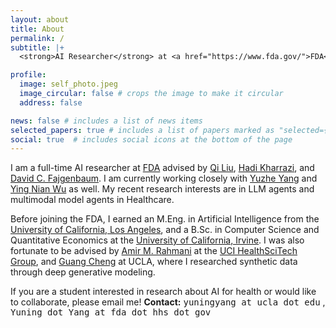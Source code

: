 ```yaml
---
layout: about
title: About
permalink: /
subtitle: |+
  <strong>AI Researcher</strong> at <a href="https://www.fda.gov/">FDA</a>

profile:
  image: self_photo.jpeg
  image_circular: false # crops the image to make it circular
  address: false

news: false # includes a list of news items
selected_papers: true # includes a list of papers marked as "selected={true}"
social: true  # includes social icons at the bottom of the page
---
```


I am a full-time AI researcher at [FDA](https://www.fda.gov/) advised by [Qi Liu](https://scholar.google.com/citations?user=LVO1_ZsAAAAJ&hl=en), [Hadi Kharrazi](http://hkharrazi.com/), and [David C. Fajgenbaum](https://www.med.upenn.edu/apps/faculty/index.php/g275/p8205911). I am currently working closely with [Yuzhe Yang](https://people.csail.mit.edu/yuzhe/) and [Ying Nian Wu](http://www.stat.ucla.edu/~ywu/) as well. My recent research interests are in LLM agents and multimodal model agents in Healthcare.

Before joining the FDA, I earned an M.Eng. in Artificial Intelligence from the [University of California, Los Angeles](https://www.ucla.edu/), and a B.Sc. in Computer Science and Quantitative Economics at the [University of California, Irvine](https://uci.edu/). I was also fortunate to be advised by [Amir M. Rahmani](https://ics.uci.edu/~amirr1/) at the [UCI HealthSciTech Group](https://healthscitech.nursing.uci.edu/), and [Guang Cheng](http://www.stat.ucla.edu/~guangcheng/2.html) at UCLA, where I researched synthetic data through deep generative modeling.

If you are a student interested in research about AI for health or would like to collaborate, please email me!
<strong>Contact:</strong> <span style="font-family:'Lucida Console', monospace">yuningyang at ucla dot edu</span> , <span style="font-family:'Lucida Console', monospace">Yuning dot Yang at fda dot hhs dot gov</span>   
